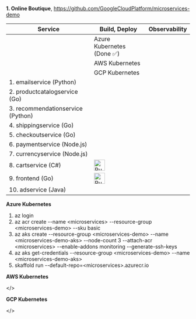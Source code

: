 **1. Online Boutique**, https://github.com/GoogleCloudPlatform/microservices-demo

| Service | Build, Deploy | Observability |
| ------------------------- | ---------------- | ---------------- |
|                     | Azure Kubernetes (Done ✅) | |
|                     | AWS Kubernetes | |
|                     | GCP Kubernetes | |
| 1. emailservice (Python) | | |
| 2. productcatalogservice (Go) | | |
| 3. recommendationservice (Python) | | |
| 4. shippingservice (Go) | | |
| 5. checkoutservice (Go) | | |
| 6. paymentservice (Node.js) | | |
| 7. currencyservice (Node.js) | | |
| 8. cartservice (C#) | [<img src="https://storage.googleapis.com/cloudrun/button.svg" alt="Run on Google Cloud" height="30">][run_cartservice] | |
| 9. frontend (Go) | [<img src="https://storage.googleapis.com/cloudrun/button.svg" alt="Run on Google Cloud" height="30">][run_frontend] | |
| 10. adservice (Java) | | |

[run_frontend]: https://deploy.cloud.run/?git_repo=https://github.com/GoogleCloudPlatform/microservices-demo&dir=src/frontend
[run_cartservice]: https://deploy.cloud.run/?git_repo=https://github.com/GoogleCloudPlatform/microservices-demo&dir=src/cartservice


**Azure Kubernetes**
1. az login
2. az acr create --name \<microservices\> --resource-group \<microservices-demo\> --sku basic
3. az aks create --resource-group \<microservices-demo\> --name \<microservices-demo-aks\> --node-count 3 --attach-acr \<microservices\> --enable-addons monitoring --generate-ssh-keys
4. az aks get-credentials --resource-group \<microservices-demo\> --name \<microservices-demo-aks\>
5. skaffold run --default-repo=\<microservices\>.azurecr.io

**AWS Kubernetes**

</>

**GCP Kubernetes**

</>
